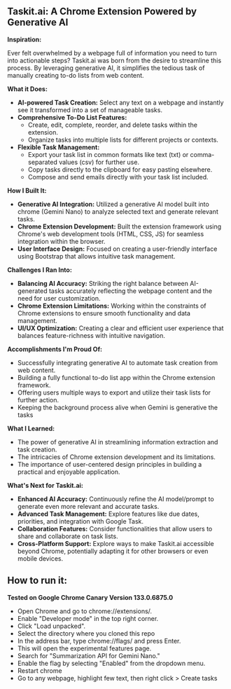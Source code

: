 ## Taskit.ai: A Chrome Extension Powered by Generative AI

**Inspiration:**

Ever felt overwhelmed by a webpage full of information you need to turn into actionable steps? Taskit.ai was born from the desire to streamline this process. By leveraging generative AI, it simplifies the tedious task of manually creating to-do lists from web content.

**What it Does:**

- **AI-powered Task Creation:** Select any text on a webpage and instantly see it transformed into a set of manageable tasks. 
- **Comprehensive To-Do List Features:** 
    - Create, edit, complete, reorder, and delete tasks within the extension.
    - Organize tasks into multiple lists for different projects or contexts.
- **Flexible Task Management:**
    - Export your task list in common formats like text (txt) or comma-separated values (csv) for further use.
    - Copy tasks directly to the clipboard for easy pasting elsewhere.
    - Compose and send emails directly with your task list included.

**How I Built It:**

- **Generative AI Integration:** Utilized a generative AI model built into chrome (Gemini Nano) to analyze selected text and generate relevant tasks.
- **Chrome Extension Development:** Built the extension framework using Chrome's web development tools (HTML, CSS, JS) for seamless integration within the browser.
- **User Interface Design:** Focused on creating a user-friendly interface using Bootstrap that allows intuitive task management.

**Challenges I Ran Into:**

- **Balancing AI Accuracy:** Striking the right balance between AI-generated tasks accurately reflecting the webpage content and the need for user customization.
- **Chrome Extension Limitations:** Working within the constraints of Chrome extensions to ensure smooth functionality and data management.
- **UI/UX Optimization:** Creating a clear and efficient user experience that balances feature-richness with intuitive navigation. 

**Accomplishments I'm Proud Of:**

- Successfully integrating generative AI to automate task creation from web content.
- Building a fully functional to-do list app within the Chrome extension framework.
- Offering users multiple ways to export and utilize their task lists for further action.
- Keeping the background process alive when Gemini is generative the tasks

**What I Learned:**

- The power of generative AI in streamlining information extraction and task creation.
- The intricacies of Chrome extension development and its limitations.
- The importance of user-centered design principles in building a practical and enjoyable application.

**What's Next for Taskit.ai:**

- **Enhanced AI Accuracy:** Continuously refine the AI model/prompt to generate even more relevant and accurate tasks. 
- **Advanced Task Management:** Explore features like due dates, priorities, and integration with Google Task. 
- **Collaboration Features:** Consider functionalities that allow users to share and collaborate on task lists.
- **Cross-Platform Support:** Explore ways to make Taskit.ai accessible beyond Chrome, potentially adapting it for other browsers or even mobile devices.

## How to run it:
**Tested on Google Chrome Canary Version 133.0.6875.0**
- Open Chrome and go to chrome://extensions/.
- Enable "Developer mode" in the top right corner.
- Click "Load unpacked".
- Select the directory where you cloned this repo
- In the address bar, type chrome://flags/ and press Enter.
- This will open the experimental features page.
- Search for "Summarization API for Gemini Nano."
- Enable the flag by selecting "Enabled" from the dropdown menu.
- Restart chrome
- Go to any webpage, highlight few text, then right click > Create tasks
